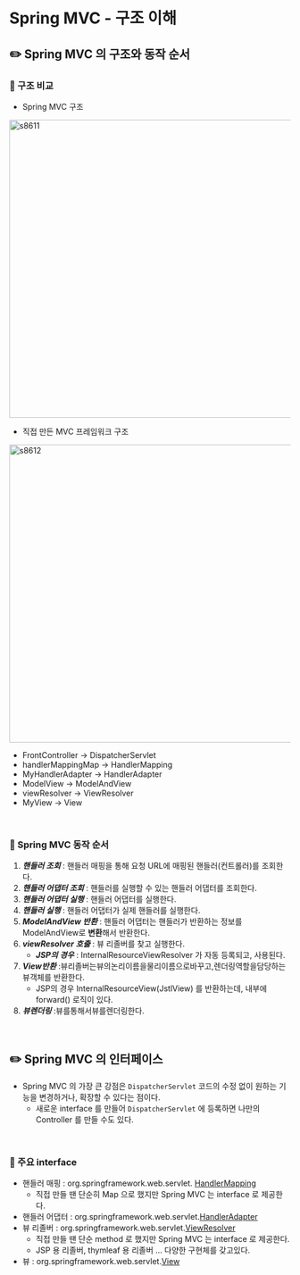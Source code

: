 # Spring MVC - 구조 이해

## ✏️ Spring MVC 의 구조와 동작 순서

### 📍 구조 비교

- Spring MVC 구조

<img width="534" alt="s8611" src="https://user-images.githubusercontent.com/115536240/219523670-4acb2e73-c905-419c-a08d-3319db96d8c9.png">

- 직접 만든 MVC 프레임워크 구조

<img width="534" alt="s8612" src="https://user-images.githubusercontent.com/115536240/219523682-81ac3437-9669-4667-bff0-ede7f1169338.png">


- FrontController → DispatcherServlet
- handlerMappingMap → HandlerMapping
- MyHandlerAdapter → HandlerAdapter
- ModelView → ModelAndView
- viewResolver → ViewResolver
- MyView → View

<br>

### 📍 Spring MVC 동작 순서

1. ***핸들러 조회*** : 핸들러 매핑을 통해 요청 URL에 매핑된 핸들러(컨트롤러)를 조회한다.
2. ***핸들러 어댑터 조회*** : 핸들러를 실행할 수 있는 핸들러 어댑터를 조회한다.
3. ***핸들러 어댑터 실행*** : 핸들러 어댑터를 실행한다.
4. ***핸들러 실행*** : 핸들러 어댑터가 실제 핸들러를 실행한다.
5. ***ModelAndView 반환*** : 핸들러 어댑터는 핸들러가 반환하는 정보를 ModelAndView로 **변환**해서 반환한다.
6. ***viewResolver 호출*** : 뷰 리졸버를 찾고 실행한다.
    - ***JSP의 경우*** : InternalResourceViewResolver 가 자동 등록되고, 사용된다.
7. ***View반환*** :뷰리졸버는뷰의논리이름을물리이름으로바꾸고,렌더링역할을담당하는뷰객체를 반환한다.
    - JSP의 경우 InternalResourceView(JstlView) 를 반환하는데, 내부에 forward() 로직이 있다.
8. ***뷰렌더링*** :뷰를통해서뷰를렌더링한다.

<br>

## ✏️ Spring MVC 의 인터페이스

- Spring MVC 의 가장 큰 강점은 `DispatcherServlet` 코드의 수정 없이 원하는 기능을 변경하거나, 확장할 수 있다는 점이다.
    - 새로운 interface 를 만들어 `DispatcherServlet` 에 등록하면 나만의 Controller 를 만들 수도 있다.

<br>

### 📍 주요 interface

- 핸들러 매핑 : org.springframework.web.servlet. <U>HandlerMapping</U>
    - 직접 만들 땐 단순히 Map 으로 했지만 Spring MVC 는 interface 로 제공한다.
- 핸들러 어댑터 : org.springframework.web.servlet.<U>HandlerAdapter</U>
- 뷰 리졸버 : org.springframework.web.servlet.<U>ViewResolver</U>
    - 직접 만들 땐 단순 method 로 했지만 Spring MVC 는 interface 로 제공한다.
    - JSP 용 리졸버, thymleaf 용 리졸버 … 다양한 구현체를 갖고있다.
- 뷰 : org.springframework.web.servlet.<U>View</U>
